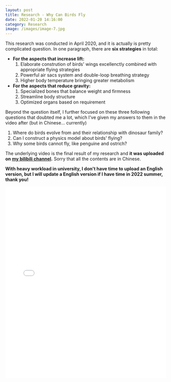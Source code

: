 ```yaml
---
layout: post
title: Research - Why Can Birds Fly
date: 2022-01-20 14:16:00
category: Research
image: /images/image-7.jpg
---
```

This research was conducted in April 2020, and it is actually is pretty complicated question.
In one paragraph, there are **six strategies** in total:
* **For the aspects that increase lift:**
    1. Elaborate constrution of birds' wings excellenctly combined with appropriate flying strategies
    2. Powerful air sacs system and double-loop breathing strategy
    3. Higher body temperature bringing greater metabolism
* **For the aspects that reduce gravity:**
    1. Specialized bones that balance weight and firmness
    2. Streamline body structure
    3. Optimized organs based on requirement

Beyond the question itself, I further focused on these three following questions that doubted me a lot, which I've given my answers to them in the video after (but in Chinese... currently)
1. Where do birds evolve from and their relationship with dinosaur family?
2. Can I construct a physics model about birds' flying?
3. Why some birds cannot fly, like penguine and ostrich?

The underlying video is the final result of my research and **it was uploaded on [my bilibili channel](https://www.bilibili.com/video/BV1zz411b7kr?spm_id_from=333.999.0.0).** Sorry that all the contents are in Chinese.

**With heavy workload in university, I don't have time to upload an English version, but I will update a English version if I have time in 2022 summer, thank you!**
<iframe src="//player.bilibili.com/player.html?aid=200175185&bvid=BV1zz411b7kr&cid=176838223&page=1" scrolling="no" border="0" frameborder="no" framespacing="0" allowfullscreen="true" width="100%" height="600" high_quality="1" danmaku="1"> </iframe>